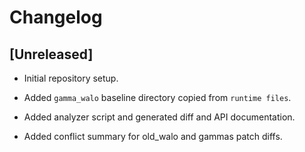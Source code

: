 # Changelog

## [Unreleased]
 - Initial repository setup.
 - Added `gamma_walo` baseline directory copied from `runtime files`.


- Added analyzer script and generated diff and API documentation.

- Added conflict summary for old_walo and gammas patch diffs.
